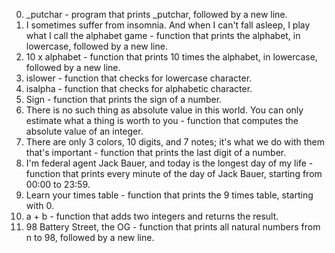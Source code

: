 0. _putchar -  program that prints _putchar, followed by a new line.
1. I sometimes suffer from insomnia. And when I can't fall asleep, I play what I call the alphabet game - function that prints the alphabet, in lowercase, followed by a new line.
2. 10 x alphabet -  function that prints 10 times the alphabet, in lowercase, followed by a new line.
3. islower -  function that checks for lowercase character.
4. isalpha - function that checks for alphabetic character.
5. Sign - function that prints the sign of a number.
6. There is no such thing as absolute value in this world. You can only estimate what a thing is worth to you -  function that computes the absolute value of an integer.
7. There are only 3 colors, 10 digits, and 7 notes; it's what we do with them that's important - function that prints the last digit of a number.
8. I'm federal agent Jack Bauer, and today is the longest day of my life - function that prints every minute of the day of Jack Bauer, starting from 00:00 to 23:59.
9. Learn your times table - function that prints the 9 times table, starting with 0.
10. a + b - function that adds two integers and returns the result.
11. 98 Battery Street, the OG -  function that prints all natural numbers from n to 98, followed by a new line.
